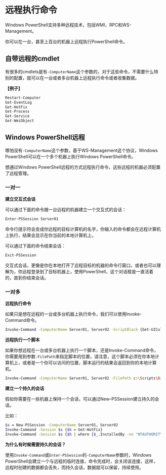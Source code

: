 
# 远程执行命令

Windows PowerShell支持多种远程技术，包括WMI，RPC和WS-Management。

你可以在一台，甚至上百台的机器上远程执行PowerShell命令。

## 自带远程的cmdlet

有很多的cmdlets是有`-ComputerName`这个参数的，对于这些命令，不需要什么特别的配置，就可以在一台或者多台机器上远程执行命令或者收集数据。

**【例子】**

```bash
Restart-Computer
Get-EventLog
Get-HotFix
Get-Process
Get-Service
Get-WmiObject
```

## Windows PowerShell远程

哪怕没有`-ComputerName`这个参数，基于WS-Management这个协议，Windows PowerShell可以在一个多个机器上执行Windows PowerShell命令。

想通过Windows PowerShell远程的方式远程执行命令，这些远程的机器必须配置了远程管理。

### 一对一

**建立交互式会话**

可以通过下面的命令跟一台远程的机器建立一个交互式的会话：

```bash
Enter-PSSession Server01
```

命令行提示符会变成你远程的目标计算机的名字，你输入的命令都会在远程计算机上执行，结果会显示在你当前的本地计算机上。

可以通过下面的命令结束会话：

```bash
Exit-PSSession
```

交互式会话，更像是你在本地打开了远程目标的机器的命令行窗口，或者也可以理解为，你远程登录到了目标机器上，使用PowerShell，这个对话框是一直活着的，直到你结束会话。

### 一对多

**远程执行命令**

如果只是想在远程的一台或多台机器上执行命令，我们可以使用Invoke-Command命令。

```bash
Invoke-Command -ComputerName Server01, Server02 -ScriptBlock {Get-UICulture}
```


**远程执行一个脚本**

如果你想远程在一台或多台机器上执行一个脚本，还是Invoke-Command命令，你需要用到参数`-FilePath`来指定脚本的位置，请注意，这个脚本必须在你本地计算机上，或者是一个你可以访问的位置，脚本运行的结果会返回到你的本地计算机。

```bash
Invoke-Command -ComputerName Server01, Server02 -FilePath c:\Scripts\DiskCollect.ps1
```

**建立一个持久的会话**

假如你需要在一些机器上保持一个会话，可以通过New-PSSession建立持久的会话。

比如：

```bash
$s = New-PSSession -ComputerName Server01, Server02
Invoke-Command -Session $s {$h = Get-HotFix}
Invoke-Command -Session $s {$h | where {$_.InstalledBy -ne "NTAUTHORITY\SYSTEM"}}
```

**为什么有时候需要持久的会话？**

使用`Invoke-Command`或`Enter-PSSession`的`-ComputerName`参数时，Windows PowerShell会建立一个与远程的临时连接，命令完成时，会关闭该连接，这样，远程时创建的数据都会丢失，而持久会话，数据就可以保留，持续使用。

